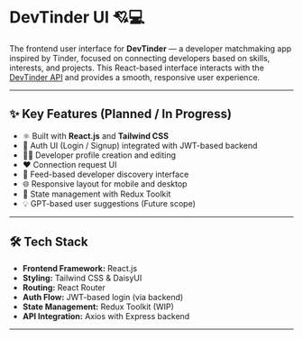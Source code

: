 # DevTinder UI 💘💻

The frontend user interface for **DevTinder** — a developer matchmaking app inspired by Tinder, focused on connecting developers based on skills, interests, and projects. This React-based interface interacts with the [DevTinder API](https://github.com/your-username/devtinder) and provides a smooth, responsive user experience.

---

## ✨ Key Features (Planned / In Progress)

- ⚛️ Built with **React.js** and **Tailwind CSS**
- 🔐 Auth UI (Login / Signup) integrated with JWT-based backend
- 🧑‍💻 Developer profile creation and editing
- ❤️ Connection request UI
- 🔄 Feed-based developer discovery interface
- 🌐 Responsive layout for mobile and desktop
- 🍃 State management with Redux Toolkit
- 💡 GPT-based user suggestions (Future scope)

---

## 🛠️ Tech Stack

- **Frontend Framework:** React.js
- **Styling:** Tailwind CSS & DaisyUI
- **Routing:** React Router
- **Auth Flow:** JWT-based login (via backend)
- **State Management:** Redux Toolkit (WIP)
- **API Integration:** Axios with Express backend

---
